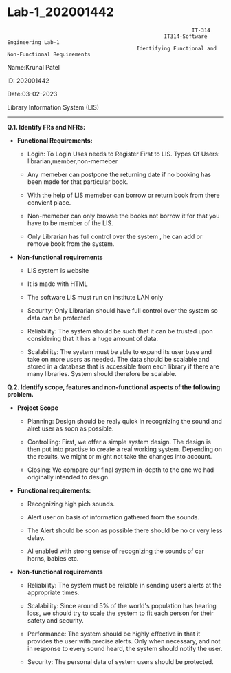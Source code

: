 # Lab-1_202001442
                                                                IT-314
                                                       IT314-Software Engineering Lab-1
                                              Identifying Functional and Non-Functional Requirements 

Name:Krunal Patel

ID: 202001442 

Date:03-02-2023

Library Information System (LIS)

***

**Q.1. Identify FRs and NFRs:**

- **Functional Requirements:**


  - Login: To Login Uses needs to Register First to LIS. Types Of Users: librarian,member,non-memeber
  
  - Any memeber can postpone the returning date if no booking has been made for that particular book.
  
  - With the help of LIS memeber can borrow or return book from there convient place.  

  - Non-memeber can only browse the books not borrow it for that you have to be member of the LIS.
  
  - Only Librarian has full control over the system , he can add or remove book from the system.

 
  
- **Non-functional requirements**

  - LIS system is website

  - It is made with HTML

  - The software LIS must run on institute LAN only

  - Security:
Only Librarian should have full control over the system so data can be protected.
 
  - Reliability:
The system should be such that it can be trusted upon considering that it has a huge amount of data.

  - Scalability:
The system must be able to expand its user base and take on more users as needed. The data should be scalable and stored in a database that is accessible from each library if there are many libraries. System should therefore be scalable.


**Q.2. Identify scope, features and non-functional aspects of the following problem.**

- **Project Scope**

  - Planning:
Design should be realy quick in recognizing the sound and alret user as soon as possible.

  - Controlling:
First, we offer a simple system design. The design is then put into practise to create a real working system. Depending on the results, we might or might not take the changes into account.

  - Closing:
We compare our final system in-depth to the one we had originally intended to design.

- **Functional requirements:**

  - Recognizing high pich sounds.

  - Alert user on basis of information gathered from the sounds.

  - The Alert should be soon as possible there should be no or very less delay.

  - AI enabled with strong sense of recognizing the sounds of car horns, babies etc.

- **Non-functional requirements**

  - Reliability:
The system must be reliable in sending users alerts at the appropriate times.
 
  - Scalability:
Since around 5% of the world's population has hearing loss, we should try to scale the system to fit each person for their safety and security.

  - Performance:
The system should be highly effective in that it provides the user with precise alerts. Only when necessary, and not in response to every sound heard, the system should notify the user.

  - Security:
The personal data of system users should be protected.

